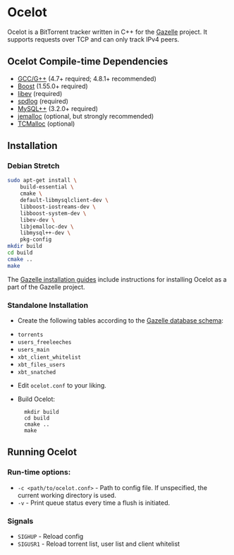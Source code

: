 # Ocelot

Ocelot is a BitTorrent tracker written in C++ for the [Gazelle](http://github.com/OPSnet/Gazelle) project.
It supports requests over TCP and can only track IPv4 peers.

## Ocelot Compile-time Dependencies

* [GCC/G++](http://gcc.gnu.org/) (4.7+ required; 4.8.1+ recommended)
* [Boost](http://www.boost.org/) (1.55.0+ required)
* [libev](http://software.schmorp.de/pkg/libev.html) (required)
* [spdlog](https://github.com/gabime/spdlog) (required)
* [MySQL++](http://tangentsoft.net/mysql++/) (3.2.0+ required)
* [jemalloc](http://jemalloc.net/) (optional, but strongly recommended)
* [TCMalloc](http://goog-perftools.sourceforge.net/doc/tcmalloc.html) (optional)

## Installation

### Debian Stretch
```bash
sudo apt-get install \
    build-essential \
    cmake \
    default-libmysqlclient-dev \
    libboost-iostreams-dev \
    libboost-system-dev \
    libev-dev \
    libjemalloc-dev \
    libmysql++-dev \
    pkg-config
mkdir build
cd build
cmake ..
make
```

The [Gazelle installation guides](https://github.com/WhatCD/Gazelle/wiki/Gazelle-installation) include instructions for installing Ocelot as a part of the Gazelle project.

### Standalone Installation

* Create the following tables according to the [Gazelle database schema](https://raw.githubusercontent.com/WhatCD/Gazelle/master/gazelle.sql):
 - `torrents`
 - `users_freeleeches`
 - `users_main`
 - `xbt_client_whitelist`
 - `xbt_files_users`
 - `xbt_snatched`

* Edit `ocelot.conf` to your liking.

* Build Ocelot:

        mkdir build
        cd build
        cmake ..
        make

## Running Ocelot

### Run-time options:

* `-c <path/to/ocelot.conf>` - Path to config file. If unspecified, the current working directory is used.
* `-v` - Print queue status every time a flush is initiated.

### Signals

* `SIGHUP` - Reload config
* `SIGUSR1` - Reload torrent list, user list and client whitelist
